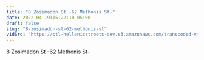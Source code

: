 ```yaml
---
title: "8 Zosimadon St -62 Methonis St-"
date: 2022-04-19T15:22:10-05:00
draft: false
slug: "8-zosimadon-st-62-methonis-st"
vidSrc: "https://ctl-hellenicstreets-dev.s3.amazonaws.com/transcoded-videos/8%20Zosimadon%20St%20-62%20Methonis%20St-.mp4"
---
```


8 Zosimadon St -62 Methonis St-
